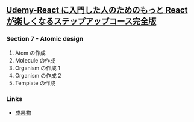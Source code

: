 ## [Udemy-React に入門した人のためのもっと React が楽しくなるステップアップコース完全版](https://www.udemy.com/course/react_stepup/learn/lecture/24823454#overview)

### Section 7 - Atomic design

1. Atom の作成
2. Molecule の作成
3. Organism の作成 1
4. Organism の作成 2
5. Template の作成

### Links

- [成果物](https://ui3jgm.csb.app/)
